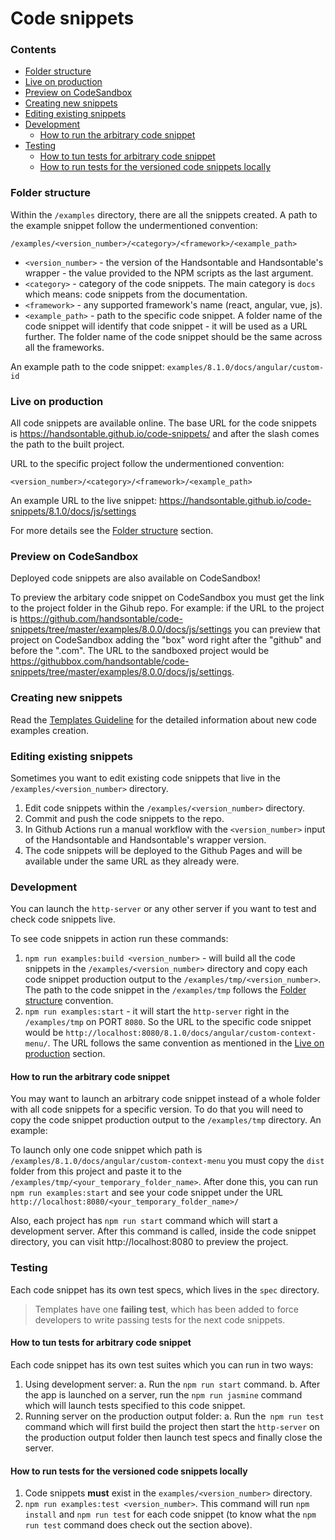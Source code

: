 # Code snippets

### Contents

- [Folder structure](#folder-structure)
- [Live on production](#live-on-production)
- [Preview on CodeSandbox](#preview-on-codesandbox)
- [Creating new snippets](#creating-new-snippets)
- [Editing existing snippets](#editing-existing-snippets)
- [Development](#development)
  - [How to run the arbitrary code snippet](#how-to-run-the-arbitrary-code-snippet)
- [Testing](#testing)
  - [How to tun tests for arbitrary code snippet](#how-to-tun-tests-for-arbitrary-code-snippet)
  - [How to run tests for the versioned code snippets locally](#how-to-run-tests-for-the-versioned-code-snippets-locally)

### Folder structure

Within the `/examples` directory, there are all the snippets created. A path to the example snippet follow the undermentioned convention:

`/examples/<version_number>/<category>/<framework>/<example_path>`

- `<version_number>` - the version of the Handsontable and Handsontable's wrapper - the value provided to the NPM scripts as the last argument.
- `<category>` - category of the code snippets. The main category is `docs` which means: code snippets from the documentation.
- `<framework>` - any supported framework's name (react, angular, vue, js).
- `<example_path>` - path to the specific code snippet. A folder name of the code snippet will identify that code snippet - it will be used as a URL further. The folder name of the code snippet should be the same across all the frameworks.

An example path to the code snippet: `examples/8.1.0/docs/angular/custom-id`

### Live on production

All code snippets are available online. The base URL for the code snippets is https://handsontable.github.io/code-snippets/ and after the slash comes the path to the built project. 

URL to the specific project follow the undermentioned convention:

`<version_number>/<category>/<framework>/<example_path>`

An example URL to the live snippet: https://handsontable.github.io/code-snippets/8.1.0/docs/js/settings

For more details see the [Folder structure](#folder-structure) section.

### Preview on CodeSandbox

Deployed code snippets are also available on CodeSandbox! 

To preview the arbitary code snippet on CodeSandbox you must get the link to the project folder in the Gihub repo. For example: if the URL to the project is https://github.com/handsontable/code-snippets/tree/master/examples/8.0.0/docs/js/settings you can preview that project on CodeSandbox adding the "box" word right after the "github" and before the ".com". The URL to the sandboxed project would be https://githubbox.com/handsontable/code-snippets/tree/master/examples/8.0.0/docs/js/settings.

### Creating new snippets

Read the [Templates Guideline](./templates/README.md) for the detailed information about new code examples creation.

### Editing existing snippets

Sometimes you want to edit existing code snippets that live in the `/examples/<version_number>` directory.

1. Edit code snippets within the `/examples/<version_number>` directory.
2. Commit and push the code snippets to the repo.
3. In Github Actions run a manual workflow with the `<version_number>` input of the Handsontable and Handsontable's wrapper version.
4. The code snippets will be deployed to the Github Pages and will be available under the same URL as they already were.

### Development

You can launch the `http-server` or any other server if you want to test and check code snippets live.

To see code snippets in action run these commands:

1. `npm run examples:build <version_number>` - will build all the code snippets in the `/examples/<version_number>` directory and copy each code snippet production output to the `/examples/tmp/<version_number>`. The path to the code snippet in the `/examples/tmp` follows the [Folder structure](#folder-structure) convention.
2. `npm run examples:start` - it will start the `http-server` right in the `/examples/tmp` on PORT `8080`. So the URL to the specific code snippet would be `http://localhost:8080/8.1.0/docs/angular/custom-context-menu/`. The URL follows the same convention as mentioned in the [Live on production](#live-on-production) section.

#### How to run the arbitrary code snippet

You may want to launch an arbitrary code snippet instead of a whole folder with all code snippets for a specific version. To do that you will need to copy the code snippet production output to the `/examples/tmp` directory. An example:

To launch only one code snippet which path is `/examples/8.1.0/docs/angular/custom-context-menu` you must copy the `dist` folder from this project and paste it to the `/examples/tmp/<your_temporary_folder_name>`. After done this, you can run `npm run examples:start` and see your code snippet under the URL `http://localhost:8080/<your_temporary_folder_name>/`

Also, each project has `npm run start` command which will start a development server. After this command is called, inside the code snippet directory, you can visit http://localhost:8080 to preview the project.

### Testing

Each code snippet has its own test specs, which lives in the `spec` directory.

> Templates have one **failing test**, which has been added to force developers to write passing tests for the next code snippets.

#### How to tun tests for arbitrary code snippet

Each code snippet has its own test suites which you can run in two ways:

1. Using development server:
 a. Run the `npm run start` command.
 b. After the app is launched on a server, run the `npm run jasmine` command which will launch tests specified to this code snippet.
2. Running server on the production output folder:
 a. Run the` npm run test` command which will first build the project then start the `http-server` on the production output folder then launch test specs and finally close the server.

#### How to run tests for the versioned code snippets locally

1. Code snippets **must** exist in the `examples/<version_number>` directory.
2. `npm run examples:test <version_number>`. This command will run `npm install` and `npm run test` for each code snippet (to know what the `npm run test` command does check out the section above).
